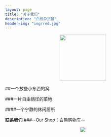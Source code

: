 ```yaml
---
layout: page
title: "关于我们"
description: "白熊杂货铺"
header-img: "img/red.jpg"
---
```



<center>
    <p><img src="http://i8.tietuku.com/82833ee1cfae4077.jpg" height="150" width="150" align="center"></p>
</center>




##一个放些小东西的窝

###一片自由徜徉的菜地

####一个宁静的休闲居所




**联系我们**
###--Our Shop：白熊购物车--  
<center>
    <p><img src="http://i8.tietuku.com/46f34cb668912616.png" align="center"></p>
</center>






